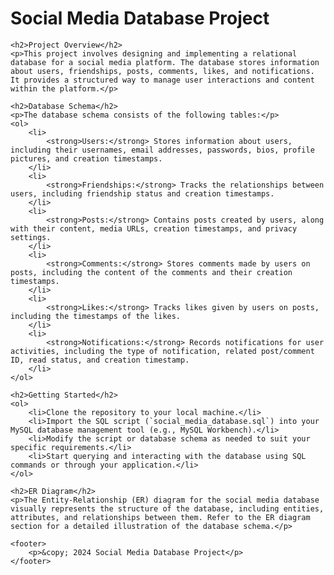 <!DOCTYPE html>
<html lang="en">
<head>
    <meta charset="UTF-8">
    <meta name="viewport" content="width=device-width, initial-scale=1.0">
    <title>Social Media Database Project</title>
</head>
<body>
    <h1>Social Media Database Project</h1>

    <h2>Project Overview</h2>
    <p>This project involves designing and implementing a relational database for a social media platform. The database stores information about users, friendships, posts, comments, likes, and notifications. It provides a structured way to manage user interactions and content within the platform.</p>

    <h2>Database Schema</h2>
    <p>The database schema consists of the following tables:</p>
    <ol>
        <li>
            <strong>Users:</strong> Stores information about users, including their usernames, email addresses, passwords, bios, profile pictures, and creation timestamps.
        </li>
        <li>
            <strong>Friendships:</strong> Tracks the relationships between users, including friendship status and creation timestamps.
        </li>
        <li>
            <strong>Posts:</strong> Contains posts created by users, along with their content, media URLs, creation timestamps, and privacy settings.
        </li>
        <li>
            <strong>Comments:</strong> Stores comments made by users on posts, including the content of the comments and their creation timestamps.
        </li>
        <li>
            <strong>Likes:</strong> Tracks likes given by users on posts, including the timestamps of the likes.
        </li>
        <li>
            <strong>Notifications:</strong> Records notifications for user activities, including the type of notification, related post/comment ID, read status, and creation timestamp.
        </li>
    </ol>

    <h2>Getting Started</h2>
    <ol>
        <li>Clone the repository to your local machine.</li>
        <li>Import the SQL script (`social_media_database.sql`) into your MySQL database management tool (e.g., MySQL Workbench).</li>
        <li>Modify the script or database schema as needed to suit your specific requirements.</li>
        <li>Start querying and interacting with the database using SQL commands or through your application.</li>
    </ol>

    <h2>ER Diagram</h2>
    <p>The Entity-Relationship (ER) diagram for the social media database visually represents the structure of the database, including entities, attributes, and relationships between them. Refer to the ER diagram section for a detailed illustration of the database schema.</p>

    <footer>
        <p>&copy; 2024 Social Media Database Project</p>
    </footer>
</body>
</html>
